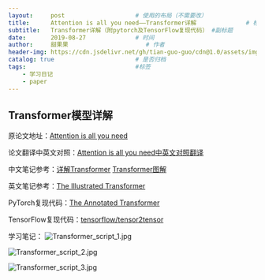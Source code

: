 ```yaml
---
layout:     post                    # 使用的布局（不需要改）
title:      Attention is all you need——Transformer详解              # 标题 
subtitle:   Transformer详解（附pytorch及TensorFlow复现代码） #副标题
date:       2019-08-27              # 时间
author:     甜果果                      # 作者
header-img: https://cdn.jsdelivr.net/gh/tian-guo-guo/cdn@1.0/assets/img/post-bg-2015.jpg    #这篇文章标题背景图片
catalog: true                       # 是否归档
tags:                               #标签
    - 学习日记
    - paper
---
```


## Transformer模型详解

原论文地址：[Attention is all you need](https://arxiv.org/abs/1706.03762)

论文翻译中英文对照：[Attention is all you need中英文对照翻译](https://www.yiyibooks.cn/yiyibooks/Attention_Is_All_You_Need/index.html)

中文笔记参考：[详解Transformer](https://zhuanlan.zhihu.com/p/48508221)
            [Transformer图解](https://fancyerii.github.io/2019/03/09/transformer-illustrated/)

英文笔记参考：[The Illustrated Transformer](http://jalammar.github.io/illustrated-transformer/)

PyTorch复现代码：[The Annotated Transformer](http://nlp.seas.harvard.edu/2018/04/03/attention.html#)

TensorFlow复现代码：[tensorflow/tensor2tensor](https://github.com/tensorflow/tensor2tensor)

学习笔记：
![Transformer_script_1.jpg](https://cdn.jsdelivr.net/gh/tian-guo-guo/cdn@1.0/assets/img/blog/190827-Transformer_script_1.jpg)

![Transformer_script_2.jpg](https://cdn.jsdelivr.net/gh/tian-guo-guo/cdn@1.0/assets/img/blog/190827-Transformer_script_2.jpg)

![Transformer_script_3.jpg](https://cdn.jsdelivr.net/gh/tian-guo-guo/cdn@1.0/assets/img/blog/190827-Transformer_script_3.jpg)

